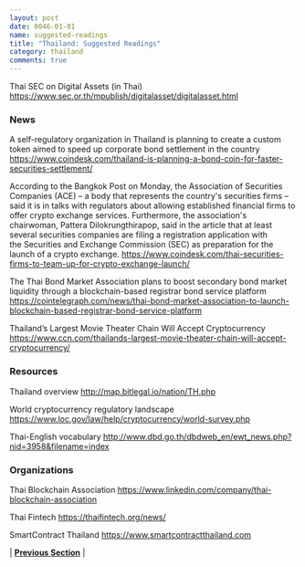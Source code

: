 ```yaml
---
layout: post
date: 0046-01-01
name: suggested-readings
title: "Thailand: Suggested Readings"
category: thailand
comments: true
---
```


Thai SEC on Digital Assets (in Thai)
https://www.sec.or.th/mpublish/digitalasset/digitalasset.html

### News
A self-regulatory organization in Thailand is planning to create a custom token aimed to speed up corporate bond settlement in the country
https://www.coindesk.com/thailand-is-planning-a-bond-coin-for-faster-securities-settlement/

According to the Bangkok Post on Monday, the Association of Securities Companies (ACE) – a body that represents the country's securities firms – said it is in talks with regulators about allowing established financial firms to offer crypto exchange services. Furthermore, the association's chairwoman, Pattera Dilokrungthirapop, said in the article that at least several securities companies are filing a registration application with the Securities and Exchange Commission (SEC) as preparation for the launch of a crypto exchange.
https://www.coindesk.com/thai-securities-firms-to-team-up-for-crypto-exchange-launch/

The Thai Bond Market Association plans to boost secondary bond market liquidity through a blockchain-based registrar bond service platform
https://cointelegraph.com/news/thai-bond-market-association-to-launch-blockchain-based-registrar-bond-service-platform

Thailand’s Largest Movie Theater Chain Will Accept Cryptocurrency
https://www.ccn.com/thailands-largest-movie-theater-chain-will-accept-cryptocurrency/

### Resources
Thailand overview
http://map.bitlegal.io/nation/TH.php

World cryptocurrency regulatory landscape
https://www.loc.gov/law/help/cryptocurrency/world-survey.php

Thai-English vocabulary
http://www.dbd.go.th/dbdweb_en/ewt_news.php?nid=3958&filename=index

### Organizations
Thai Blockchain Association
https://www.linkedin.com/company/thai-blockchain-association

Thai Fintech
https://thaifintech.org/news/

SmartContract Thailand
https://www.smartcontractthailand.com


| **[Previous Section]( https://neo-project.github.io/global-blockchain-compliance-hub//thailand/thailand-nullify-smart-contracts.html)** | 
